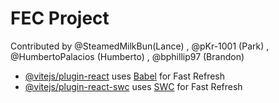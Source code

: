 # FEC Project

Contributed by @SteamedMilkBun(Lance) , @pKr-1001 (Park) , @HumbertoPalacios (Humberto) , @bphillip97 (Brandon)

- [@vitejs/plugin-react](https://github.com/vitejs/vite-plugin-react/blob/main/packages/plugin-react/README.md) uses [Babel](https://babeljs.io/) for Fast Refresh
- [@vitejs/plugin-react-swc](https://github.com/vitejs/vite-plugin-react-swc) uses [SWC](https://swc.rs/) for Fast Refresh
